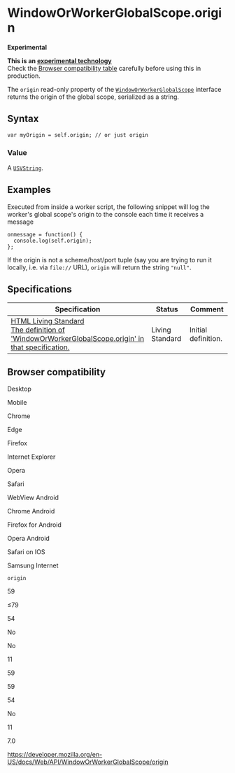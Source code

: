 WindowOrWorkerGlobalScope.origin
================================

**Experimental**

**This is an [experimental technology](https://developer.mozilla.org/en-US/docs/MDN/Guidelines/Conventions_definitions#experimental)**  
Check the [Browser compatibility table](#browser_compatibility) carefully before using this in production.

The `origin` read-only property of the [`WindowOrWorkerGlobalScope`](../windoworworkerglobalscope) interface returns the origin of the global scope, serialized as a string.

Syntax
------

    var myOrigin = self.origin; // or just origin

### Value

A [`USVString`](../usvstring).

Examples
--------

Executed from inside a worker script, the following snippet will log the worker's global scope's origin to the console each time it receives a message

    onmessage = function() {
      console.log(self.origin);
    };

If the origin is not a scheme/host/port tuple (say you are trying to run it locally, i.e. via `file://` URL), `origin` will return the string `"null"`.

Specifications
--------------

<table><thead><tr class="header"><th>Specification</th><th>Status</th><th>Comment</th></tr></thead><tbody><tr class="odd"><td><a href="https://html.spec.whatwg.org/multipage/webappapis.html#dom-origin">HTML Living Standard<br />
<span class="small">The definition of 'WindowOrWorkerGlobalScope.origin' in that specification.</span></a></td><td><span class="spec-living">Living Standard</span></td><td>Initial definition.</td></tr></tbody></table>

Browser compatibility
---------------------

Desktop

Mobile

Chrome

Edge

Firefox

Internet Explorer

Opera

Safari

WebView Android

Chrome Android

Firefox for Android

Opera Android

Safari on IOS

Samsung Internet

`origin`

59

≤79

54

No

No

11

59

59

54

No

11

7.0

<a href="https://developer.mozilla.org/en-US/docs/Web/API/WindowOrWorkerGlobalScope/origin" class="_attribution-link">https://developer.mozilla.org/en-US/docs/Web/API/WindowOrWorkerGlobalScope/origin</a>
